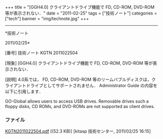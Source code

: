 ﻿+++
title = "[GGH4.0] クライアントドライブ機能で FD, CD-ROM, DVD-ROM 等が表示されない．"
date = "2011-02-25"
tags = ["技術ノート"]
categories = ["tech"]
banner = "img/technote.jpg"
+++

-----------------------------------------------------------------------------------------------------------------------------

*技術ノート

2011/02/25*


[番号]
技術ノート KGTN 2011022504

[現象]
[GGH4.0] クライアントドライブ機能で FD, CD-ROM, DVD-ROM
等が表示されない．

[説明]
4.0系では， FD, CD-ROM, DVD-ROM
等のリームバブルディスクは，クライアントドライブとしてサポートされません．
Administrator Guide の内容を以下に引用します．

GO-Global allows users to access USB drives. Removable drives such a
floppy disks, CD ROMs,
and DVD-ROMs are not supported as client drives.


### ファイル

 
 


[KGTN2011022504.pdf](http://techreport.kitasp.net/attachments/download/504/KGTN2011022504.pdf)
 [(52.3 KB)] [kitasp 技術センター, 2011/02/25
16:15]


 


 

